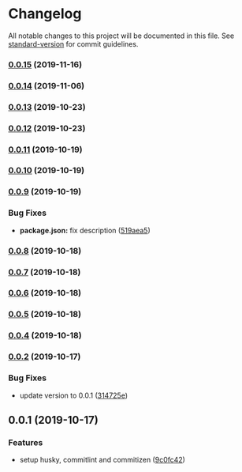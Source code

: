 # Changelog

All notable changes to this project will be documented in this file. See [standard-version](https://github.com/conventional-changelog/standard-version) for commit guidelines.

### [0.0.15](https://github.com/SandroMiguel/standard-commit/compare/v0.0.14...v0.0.15) (2019-11-16)

### [0.0.14](https://github.com/SandroMiguel/standard-commit/compare/v0.0.13...v0.0.14) (2019-11-06)

### [0.0.13](https://github.com/SandroMiguel/standard-commit/compare/v0.0.12...v0.0.13) (2019-10-23)

### [0.0.12](https://github.com/SandroMiguel/standard-commit/compare/v0.0.11...v0.0.12) (2019-10-23)

### [0.0.11](https://github.com/SandroMiguel/standard-commit/compare/v0.0.10...v0.0.11) (2019-10-19)

### [0.0.10](https://github.com/SandroMiguel/standard-commit/compare/v0.0.9...v0.0.10) (2019-10-19)

### [0.0.9](https://github.com/SandroMiguel/standard-commit/compare/v0.0.8...v0.0.9) (2019-10-19)


### Bug Fixes

* **package.json:** fix description ([519aea5](https://github.com/SandroMiguel/standard-commit/commit/519aea5056d808a0bc7c7b7e536f0fadc3d85b2a))

### [0.0.8](https://github.com/SandroMiguel/standard-commit/compare/v0.0.7...v0.0.8) (2019-10-18)

### [0.0.7](https://github.com/SandroMiguel/standard-commit/compare/v0.0.6...v0.0.7) (2019-10-18)

### [0.0.6](https://github.com/SandroMiguel/standard-commit/compare/v0.0.5...v0.0.6) (2019-10-18)

### [0.0.5](https://github.com/SandroMiguel/standard-commit/compare/v0.0.4...v0.0.5) (2019-10-18)

### [0.0.4](https://github.com/SandroMiguel/standard-commit/compare/v0.0.3...v0.0.4) (2019-10-18)

### [0.0.2](https://github.com/SandroMiguel/standard-commit/compare/v1.1.0...v0.0.2) (2019-10-17)


### Bug Fixes

* update version to 0.0.1 ([314725e](https://github.com/SandroMiguel/standard-commit/commit/314725ef8c574ae6b0a1fab635f1468317153a6f))

## 0.0.1 (2019-10-17)


### Features

* setup husky, commitlint and commitizen ([9c0fc42](https://github.com/SandroMiguel/standard-commit/commit/9c0fc4298a76d4e9a8faf499d2a9e37fc2849cda))
